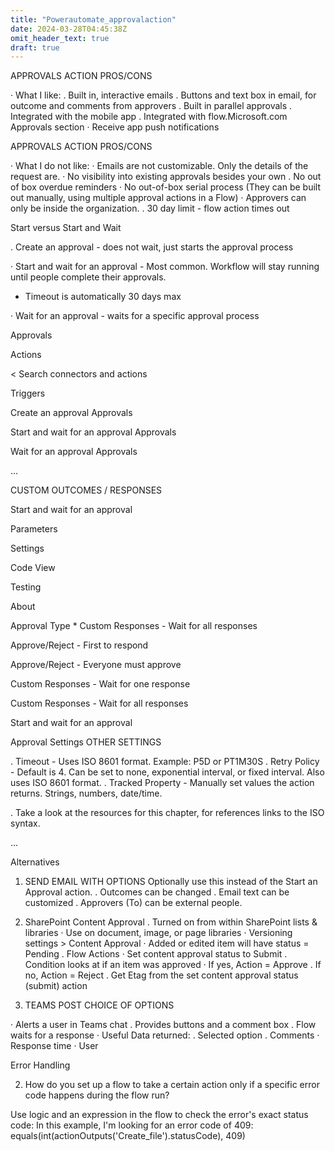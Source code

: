 ```yaml
---
title: "Powerautomate_approvalaction"
date: 2024-03-28T04:45:38Z
omit_header_text: true
draft: true
---
```


APPROVALS ACTION PROS/CONS

· What I like:
. Built in, interactive emails
. Buttons and text box in email, for outcome
and comments from approvers
. Built in parallel approvals
. Integrated with the mobile app
. Integrated with flow.Microsoft.com
Approvals section
· Receive app push notifications

APPROVALS ACTION PROS/CONS

· What I do not like:
· Emails are not customizable. Only the details of the request are.
· No visibility into existing approvals besides your own
. No out of box overdue reminders
· No out-of-box serial process
(They can be built out manually, using multiple approval actions in a Flow)
· Approvers can only be inside the organization.
. 30 day limit - flow action times out


Start versus Start and Wait

. Create an approval - does not wait,
just starts the approval process

· Start and wait for an approval -
Most common. Workflow will stay
running until people complete their
approvals.
* Timeout is automatically 30 days max

· Wait for an approval - waits for a specific approval process

Approvals

Actions

< Search connectors and actions

Triggers

Create an approval
Approvals

Start and wait for an approval
Approvals

Wait for an approval
Approvals

...

CUSTOM OUTCOMES / RESPONSES

Start and wait for an approval

Parameters

Settings

Code View

Testing

About

Approval Type *
Custom Responses - Wait for all responses

Approve/Reject - First to respond

Approve/Reject - Everyone must approve

Custom Responses - Wait for one response

Custom Responses - Wait for all responses

Start and wait for an approval


Approval Settings
OTHER SETTINGS

. Timeout - Uses ISO 8601 format. Example: P5D or PT1M30S
. Retry Policy - Default is 4. Can be set to none, exponential interval, or
fixed interval. Also uses ISO 8601 format.
. Tracked Property - Manually set values the action returns. Strings,
numbers, date/time.

. Take a look at the resources for this chapter, for references links to the
ISO syntax.

...

Alternatives
1. SEND EMAIL WITH OPTIONS
Optionally use this instead of the
Start an Approval action.
. Outcomes can be changed
. Email text can be customized
. Approvers (To) can be external
people.

2. SharePoint Content Approval
. Turned on from within SharePoint lists & libraries
· Use on document, image, or page libraries
· Versioning settings > Content Approval
· Added or edited item will have status = Pending
. Flow Actions
· Set content approval status to
Submit
. Condition looks at if an item was
approved
· If yes, Action = Approve
. If no, Action = Reject
. Get Etag from the set content
approval status (submit) action

3. TEAMS POST CHOICE OF OPTIONS

· Alerts a user in Teams chat
. Provides buttons and a comment box
. Flow waits for a response
· Useful Data returned:
. Selected option
. Comments
· Response time
· User



Error Handling

2. How do you set up a flow to take a certain action only if a specific error code
happens during the flow run?

Use logic and an expression in the flow to check the error's exact status code:
In this example, I'm looking for an error code of 409:
equals(int(actionOutputs('Create_file').statusCode), 409)